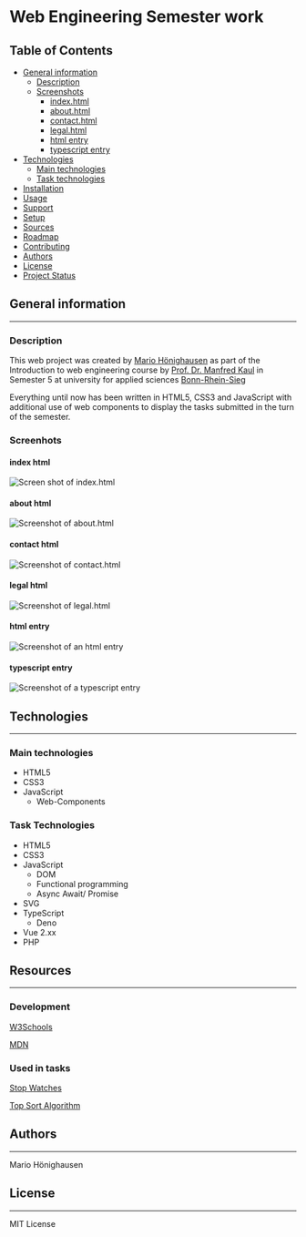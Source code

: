 # Web Engineering Semester work

## Table of Contents
* [General information](#general-information)
    * [Description](#description)
    * [Screenshots](#screenshots)
        * [index.html](#index-html)
        * [about.html](#about-html)
        * [contact.html](#contact-html)
        * [legal.html](#legal-html)
        * [html entry](#html-entry)
        * [typescript entry](#typescript-entry)
* [Technologies](#technologies)
    * [Main technologies](#main-technologies)
    * [Task technologies](#task-technologies)
* [Installation](#installation)
* [Usage](#usage)
* [Support](#support)
* [Setup](#setup)
* [Sources](#aources)
* [Roadmap](#roadmap)
* [Contributing](#contributing)
* [Authors](#authors)
* [License](#license)
* [Project Status](#project-status)


## General information
***
### Description
This web project was created by
[Mario Hönighausen](https://github.com/mariohoenighausen)
as part of the Introduction to web engineering course
by [Prof. Dr. Manfred Kaul](https://kaul.inf.h-brs.de) in Semester 5 at university for applied sciences [Bonn-Rhein-Sieg](https://www.h-brs.de/de)

Everything until now has been written in HTML5, CSS3 and JavaScript with additional use of web components to display the tasks submitted in the turn of the semester.

### Screenhots
#### index html
![Screen shot of index.html](./assets/screenshot_2022_02_02_at_09_53_35_We_semesterprojekt.png "title")

#### about html
![Screenshot of about.html](./assets/screenshot_2022_02_02_at_10_04_17_About.png "about.html")

#### contact html
![Screenshot of contact.html](./assets/screenshot_2022_02_02_at_10_08_13_Contact.png "contact.html")

#### legal html
![Screenshot of legal.html](./assets/screenshot_2022_02_02_at_10_08_38_Legal_Notice.png "legal.html")

#### html entry
![Screenshot of an html entry](./assets/screenshot_2022_02_02_at_10_14_00_We_Semesterprojekt_html.png "html entry")

#### typescript entry
![Screenshot of a typescript entry](./assets/screenshot_2022_02_02_at_10_15_31_We_Semesterprojekt_typescript.png "typecsript entry")

## Technologies
***
### Main technologies
- HTML5
- CSS3
- JavaScript
    - Web-Components 

### Task Technologies 
- HTML5
- CSS3
- JavaScript
    - DOM
    - Functional programming
    - Async Await/ Promise
- SVG
- TypeScript
    - Deno
- Vue 2.xx
- PHP

## Resources
***
### Development

[W3Schools](https://www.w3schools.com/html/)

[MDN](https://developer.mozilla.org/en-US/docs/Web)

### Used in tasks
[Stop Watches](https://jsfiddle.net/dalinhuang/op8ae79j/)

[Top Sort Algorithm](https://adelachao.medium.com/graph-topological-sort-kahns-algorithm-93380b00e7d7)

## Authors
***
Mario Hönighausen

## License
***
MIT License

